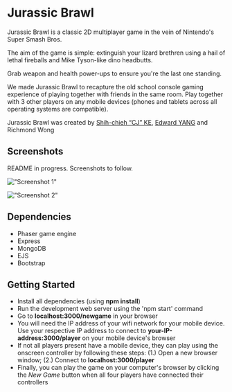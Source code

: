 # Jurassic Brawl

Jurassic Brawl is a classic 2D multiplayer game in the vein of Nintendo's Super Smash Bros.

The aim of the game is simple: extinguish your lizard brethren using a hail of lethal fireballs and Mike Tyson-like dino headbutts.

Grab weapon and health power-ups to ensure you're the last one standing.

We made Jurassic Brawl to recapture the old school console gaming experience of playing together with friends in the same room. Play together with 3 other players on any mobile devices (phones and tablets across all operating systems are compatible).

Jurassic Brawl was created by [Shih-chieh “CJ” KE](https://github.com/RayCJ87), [Edward YANG](https://github.com/edwardcode) and Richmond Wong

## Screenshots

README in progress. Screenshots to follow.

!["Screenshot 1"]()

!["Screenshot 2"]()

## Dependencies

- Phaser game engine
- Express
- MongoDB
- EJS
- Bootstrap

## Getting Started

- Install all dependencies (using **npm install**)
- Run the development web server using the 'npm start' command
- Go to **localhost:3000/newgame** in your browser
- You will need the IP address of your wifi network for your mobile device. Use your respective IP address to connect to **your-IP-address:3000/player** on your mobile device's browser
- If not all players present have a mobile device, they can play using the onscreen controller by following these steps: (1.) Open a new browser window; (2.) Connect to **localhost:3000/player**
- Finally, you can play the game on your computer's browser by clicking the *New Game* button when all four players have connected their controllers
